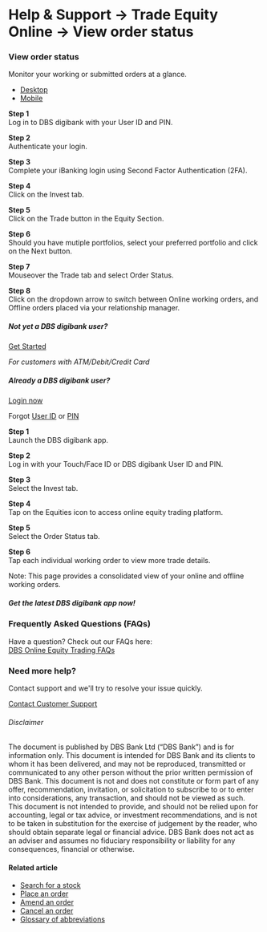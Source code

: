 # Help & Support -> Trade Equity Online -> View order status

### View order status

Monitor your working or submitted orders at a glance.

  * [Desktop](https://www.dbs.com.sg/personal/support/wealth-oet-view-order-status.html#desktop-tab)
  * [Mobile](https://www.dbs.com.sg/personal/support/wealth-oet-view-order-status.html#mobile-tab)



**Step 1**  
Log in to DBS digibank with your User ID and PIN. 

**Step 2**  
Authenticate your login. 

**Step 3**  
Complete your iBanking login using Second Factor Authentication (2FA). 

**Step 4**  
Click on the Invest tab. 

**Step 5**  
Click on the Trade button in the Equity Section. 

**Step 6**  
Should you have mutiple portfolios, select your preferred portfolio and click on the Next button. 

**Step 7**  
Mouseover the Trade tab and select Order Status. 

**Step 8**  
Click on the dropdown arrow to switch between Online working orders, and Offline orders placed via your relationship manager. 

##### Not yet a DBS digibank user?

[Get Started](https://internet-banking.dbs.com.sg/ibAPL/Welcome)

_For customers with ATM/Debit/Credit Card_

##### Already a DBS digibank user?

[Login now](https://internet-banking.dbs.com.sg/IB/Welcome)

Forgot [User ID](https://www.dbs.com.sg/personal/ibanking/ibapl/ib-printuid.html) or [PIN](https://www.dbs.com.sg/personal/ibanking/ibapl/ib-resetpin.html)

**Step 1**  
Launch the DBS digibank app. 

**Step 2**  
Log in with your Touch/Face ID or DBS digibank User ID and PIN. 

**Step 3**  
Select the Invest tab. 

**Step 4**  
Tap on the Equities icon to access online equity trading platform. 

**Step 5**  
Select the Order Status tab. 

**Step 6**  
Tap each individual working order to view more trade details.   
  
Note: This page provides a consolidated view of your online and offline working orders. 

##### Get the latest DBS digibank app now!

[](https://apps.apple.com/sg/app/dbs-iwealth-sg/id1179928963) [](https://play.google.com/store/apps/details?id=com.dbs.sg.iwealth) [](https://appgallery.huawei.com/#/app/C101888665)

### Frequently Asked Questions (FAQs)

Have a question? Check out our FAQs here:  
[DBS Online Equity Trading FAQs](https://www.dbs.com.sg/personal/support/wealth-oet-dbs-online-equity-trading-faq.html)  


### Need more help?

Contact support and we'll try to resolve your issue quickly.

[Contact Customer Support](https://www.dbs.com.sg/personal/contact-us.page)

###### Disclaimer

The document is published by DBS Bank Ltd (“DBS Bank”) and is for information only. This document is intended for DBS Bank and its clients to whom it has been delivered, and may not be reproduced, transmitted or communicated to any other person without the prior written permission of DBS Bank. This document is not and does not constitute or form part of any offer, recommendation, invitation, or solicitation to subscribe to or to enter into considerations, any transaction, and should not be viewed as such. This document is not intended to provide, and should not be relied upon for accounting, legal or tax advice, or investment recommendations, and is not to be taken in substitution for the exercise of judgement by the reader, who should obtain separate legal or financial advice. DBS Bank does not act as an adviser and assumes no fiduciary responsibility or liability for any consequences, financial or otherwise. 

#### Related article

  * [Search for a stock](https://www.dbs.com.sg/personal/support/wealth-oet-search-for-stock.html)
  * [Place an order](https://www.dbs.com.sg/personal/support/wealth-oet-place-an-order.html)
  * [Amend an order](https://www.dbs.com.sg/personal/support/wealth-oet-amend-order.html)
  * [Cancel an order](https://www.dbs.com.sg/personal/support/wealth-oet-cancel-order.html)
  * [Glossary of abbreviations](https://www.dbs.com.sg/personal/support/wealth-oet-glossary-of-abbreviations.html)


